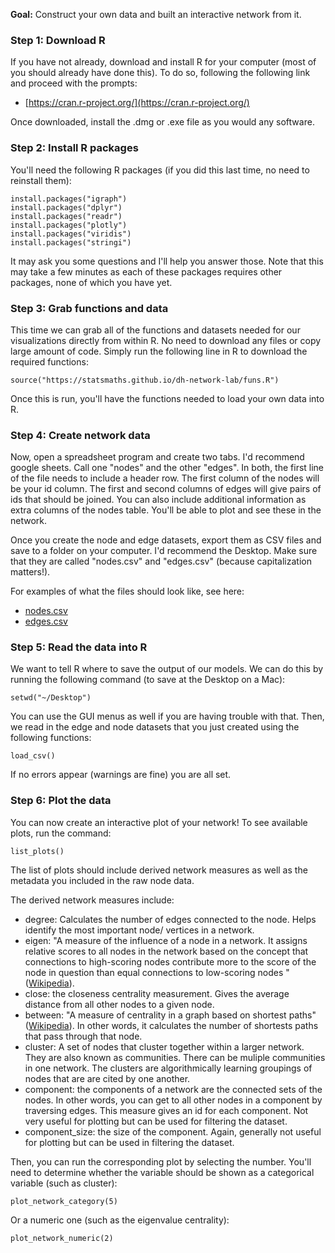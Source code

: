 **Goal:** Construct your own data and built an interactive network from it. 

### Step 1: Download R

If you have not already, download and install R for your computer (most of you should
already have done this). To do so, following the following link and proceed with
the prompts:

- [https://cran.r-project.org/](https://cran.r-project.org/)

Once downloaded, install the .dmg or .exe file as you would any software.

### Step 2: Install R packages

You'll need the following R packages (if you did this last time, no need to
reinstall them):

```{r}
install.packages("igraph")
install.packages("dplyr")
install.packages("readr")
install.packages("plotly")
install.packages("viridis")
install.packages("stringi")
```

It may ask you some questions and I'll help you answer those. Note that this may
take a few minutes as each of these packages requires other packages, none of
which you have yet.

### Step 3: Grab functions and data

This time we can grab all of the functions and datasets needed for our visualizations
directly from within R. No need to download any files or copy large amount of code.
Simply run the following line in R to download the required functions:

```{r}
source("https://statsmaths.github.io/dh-network-lab/funs.R")
```

Once this is run, you'll have the functions needed to load your own data into R.

### Step 4: Create network data

Now, open a spreadsheet program and create two tabs. I'd recommend google sheets.
Call one "nodes" and the other "edges". In both, the first line of the file needs to include
a header row. The first column of the nodes will be your id column. The first 
and second columns of edges will give pairs of ids that should be joined.
You can also include additional information as extra columns of the nodes 
table. You'll be able to plot and see these in the network.

Once you create the node and edge datasets, export them as CSV files and 
save to a folder on your computer. I'd recommend  the Desktop. Make sure that they
are called "nodes.csv" and "edges.csv" (because capitalization matters!). 

For examples of what the files should look like, see here:

- [nodes.csv](https://github.com/statsmaths/dh-network-lab/blob/master/edges.csv)
- [edges.csv](https://github.com/statsmaths/dh-network-lab/blob/master/nodes.csv)

### Step 5: Read the data into R

We want to tell R where to save the output of our models. We can do this by running
the following command (to save at the Desktop on a Mac):

```{r}
setwd("~/Desktop")
```

You can use the GUI menus as well if you are having trouble with that. Then, we read
in the edge and node datasets that you just created using the following functions:

```{r}
load_csv()
```

If no errors appear (warnings are fine) you are all set.

### Step 6: Plot the data

You can now create an interactive plot of your network!
To see available plots, run the command:

```{r}
list_plots()
```

The list of plots should include derived network measures
as well as the metadata you included in the raw node data.

The derived network measures include:

- degree: Calculates the number of edges connected to the node. Helps identify the most important node/ vertices in a network.
- eigen: "A measure of the influence of a node in a network. 
It assigns relative scores to all nodes in the network based on the concept that 
connections to high-scoring nodes contribute more to the score of the node in question 
than equal connections to low-scoring nodes "([Wikipedia](https://en.wikipedia.org/wiki/Eigenvector_centrality)).
- close: the closeness centrality measurement. Gives the average distance from all other nodes to a given node.
- between: "A measure of centrality in a graph based on shortest paths" ([Wikipedia](https://en.wikipedia.org/wiki/Betweenness_centrality)).
In other words, it calculates the number of shortests paths that pass through that node. 
- cluster: A set of nodes that cluster together within a larger network. 
They are also known as communities. 
There can be muliple communities in one network. 
The clusters are algorithmically learning groupings of nodes that are are cited by one another.
- component: the components of a network are the connected sets of the nodes. In other words, you can get to all other nodes in a component by traversing edges. This measure gives an id for each component. Not very useful for plotting but can be used for filtering the dataset.
- component_size: the size of the component. Again, generally not useful for plotting but can be used in filtering the dataset.

Then, you can run the corresponding plot by selecting the
number. You'll need to determine whether the variable should
be shown as a categorical variable (such as cluster):

```{r}
plot_network_category(5)
```

Or a numeric one (such as the eigenvalue centrality):

```{r}
plot_network_numeric(2)
```

